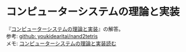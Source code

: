 # コンピューターシステムの理論と実装

『[コンピューターシステムの理論と実装](https://www.oreilly.co.jp/books/9784873117126/)』の解答。  
参考: [github: youkidearitai/nand2tetris](https://github.com/youkidearitai/nand2tetris)  
メモ: [コンピューターシステムの理論と実装読む](https://scrapbox.io/kikurt/%E3%82%B3%E3%83%B3%E3%83%94%E3%83%A5%E3%83%BC%E3%82%BF%E3%83%BC%E3%82%B7%E3%82%B9%E3%83%86%E3%83%A0%E3%81%AE%E7%90%86%E8%AB%96%E3%81%A8%E5%AE%9F%E8%A3%85%E8%AA%AD%E3%82%80)